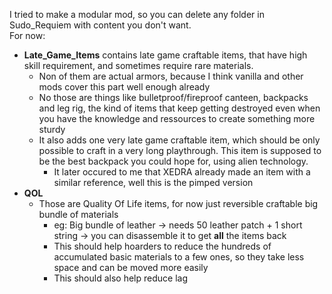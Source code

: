 I tried to make a modular mod, so you can delete any folder in Sudo_Requiem with content you don't want.  
For now:
- **Late_Game_Items** contains late game craftable items, that have high skill requirement, and sometimes require rare materials. 
  - Non of them are actual armors, because I think vanilla and other mods cover this part well enough already
  - No those are things like bulletproof/fireproof canteen, backpacks and leg rig, the kind of items that keep getting destroyed even when you have the knowledge and ressources to create something more sturdy
  - It also adds one very late game craftable item, which should be only possible to craft in a very long playthrough. This item is supposed to be the best backpack you could hope for, using alien technology.
    - It later occured to me that XEDRA already made an item with a similar reference, well this is the pimped version 
- **QOL**
  - Those are Quality Of Life items, for now just reversible craftable big bundle of materials
    - eg: Big bundle of leather -> needs 50 leather patch + 1 short string -> you can disassemble it to get **all** the items back  
    - This should help hoarders to reduce the hundreds of accumulated basic materials to a few ones, so they take less space and can be moved more easily
    - This should also help reduce lag
